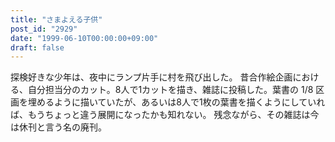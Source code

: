 ```yaml
---
title: "さまよえる子供"
post_id: "2929"
date: "1999-06-10T00:00:00+09:00"
draft: false
---
```



探検好きな少年は、夜中にランプ片手に村を飛び出した。 昔合作絵企画における、自分担当分のカット。8人で1カットを描き、雑誌に投稿した。葉書の 1/8 区画を埋めるように描いていたが、あるいは8人で1枚の葉書を描くようにしていれば、もうちょっと違う展開になったかも知れない。  残念ながら、その雑誌は今は休刊と言う名の廃刊。
